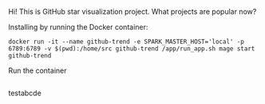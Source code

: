 Hi! This is GitHub star visualization project. What projects are popular now?

Installing by running the Docker container:
```
docker run -it --name github-trend -e SPARK_MASTER_HOST='local' -p 6789:6789 -v $(pwd):/home/src github-trend /app/run_app.sh mage start github-trend
```

Run the container
```
```

testabcde